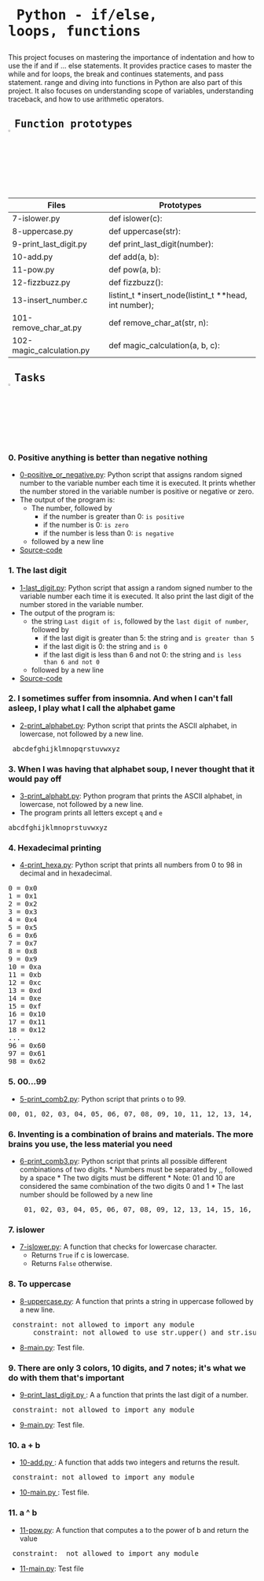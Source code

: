 # <pre> Python - if/else, loops, functions </pre>
This project focuses on mastering the importance of indentation and how to use the if and if ... else statements. It provides practice cases to master the while and for loops, the break and continues statements, and pass statement. range and diving into functions in Python are also part of this project. It also focuses on understanding scope of variables, understanding traceback, and how to use arithmetic operators.


## <pre> Function prototypes    <img src="https://user-images.githubusercontent.com/107026397/209424557-72ec9e7b-8f5a-4c69-9136-2629ca6d2ab0.svg" width = 3% height= 3%> </pre>
| Files  | Prototypes |
| ------------- | ------------- |
|7-islower.py  | def islower(c):|
|8-uppercase.py| def uppercase(str):|
|9-print_last_digit.py | def print_last_digit(number):|
|10-add.py  | def add(a, b):  |
| 11-pow.py | def pow(a, b):  |
| 12-fizzbuzz.py | def fizzbuzz():  |
| 13-insert_number.c | listint_t *insert_node(listint_t **head, int number);  |
| 101-remove_char_at.py  | def remove_char_at(str, n): |
| 102-magic_calculation.py | def magic_calculation(a, b, c): |

## <pre> Tasks   <img src="https://user-images.githubusercontent.com/107026397/209425131-1d190ca6-b53b-49a9-b00a-6d697c9e4473.svg" height=3% width=3%></pre>
### 0. Positive anything is better than negative nothing
* [0-positive_or_negative.py]( https://github.com/Bezawork-pr/alx-higher_level_programming/blob/master/0x01-python-if_else_loops_functions/0-positive_or_negative.py): Python script that assigns random signed number to the variable number each time it is executed. It prints whether the number stored in the variable number is positive or negative or zero.
* The output of the program is:
    * The number, followed by
        * if the number is greater than 0: `is positive`
        * if the number is 0: `is zero`
        * if the number is less than 0: `is negative`
    * followed by a new line
* [Source-code](https://github.com/holbertonschool/0x01.py/blob/master/0-positive_or_negative_py)
### 1. The last digit
* [1-last_digit.py](https://github.com/Bezawork-pr/alx-higher_level_programming/blob/master/0x01-python-if_else_loops_functions/1-last_digit.py): Python script that assign a random signed number to the variable number each time it is executed. It also  print the last digit of the number stored in the variable number.
* The output of the program is:
   * the string `Last digit of is`, followed by the `last digit of number`, followed by
      * if the last digit is greater than 5: the string and `is greater than 5`
      * if the last digit is 0: the string and `is 0`
      * if the last digit is less than 6 and not 0: the string and `is less than 6 and not 0`
   * followed by a new line
* [Source-code](https://github.com/holbertonschool/0x01.py/blob/master/1-last_digit_py)
### 2. I sometimes suffer from insomnia. And when I can't fall asleep, I play what I call the alphabet game
* [2-print_alphabet.py](https://github.com/Bezawork-pr/alx-higher_level_programming/blob/master/0x01-python-if_else_loops_functions/2-print_alphabet.py): Python script  that prints the ASCII alphabet, in lowercase, not followed by a new line.
 <pre  text-align= center> abcdefghijklmnopqrstuvwxyz</pre>
### 3. When I was having that alphabet soup, I never thought that it would pay off
* [3-print_alphabt.py](https://github.com/Bezawork-pr/alx-higher_level_programming/blob/master/0x01-python-if_else_loops_functions/3-print_alphabt.py): Python program that prints  the ASCII alphabet, in lowercase, not followed by a new line. 
* The program prints all letters except `q` and `e`
<pre>abcdfghijklmnoprstuvwxyz</pre>
### 4. Hexadecimal printing
* [4-print_hexa.py](https://github.com/Bezawork-pr/alx-higher_level_programming/blob/master/0x01-python-if_else_loops_functions/4-print_hexa.py): Python script that prints all numbers from 0 to 98 in decimal and in hexadecimal.
<pre>0 = 0x0
1 = 0x1
2 = 0x2
3 = 0x3
4 = 0x4
5 = 0x5
6 = 0x6
7 = 0x7
8 = 0x8
9 = 0x9
10 = 0xa
11 = 0xb
12 = 0xc
13 = 0xd
14 = 0xe
15 = 0xf
16 = 0x10
17 = 0x11
18 = 0x12
...
96 = 0x60
97 = 0x61
98 = 0x62</pre>
### 5. 00...99
* [5-print_comb2.py](https://github.com/Bezawork-pr/alx-higher_level_programming/blob/master/0x01-python-if_else_loops_functions/5-print_comb2.py): Python script that prints o to 99.
<pre>00, 01, 02, 03, 04, 05, 06, 07, 08, 09, 10, 11, 12, 13, 14, 15, 16, 17, 18, 19, 20, 21, 22, 23, 24, 25, 26, 27, 28, 29, 30, 31, 32, 33, 34, 35, 36, 37, 38, 39, 40, 41, 42, 43, 44, 45, 46, 47, 48, 49, 50, 51, 52, 53, 54, 55, 56, 57, 58, 59, 60, 61, 62, 63, 64, 65, 66, 67, 68, 69, 70, 71, 72, 73, 74, 75, 76, 77, 78, 79, 80, 81, 82, 83, 84, 85, 86, 87, 88, 89, 90, 91, 92, 93, 94, 95, 96, 97, 98, 99</pre>
### 6. Inventing is a combination of brains and materials. The more brains you use, the less material you need
* [6-print_comb3.py](https://github.com/Bezawork-pr/alx-higher_level_programming/blob/master/0x01-python-if_else_loops_functions/6-print_comb3.py): Python script that prints all possible different combinations of two digits.
      * Numbers must be separated by ,, followed by a space
      * The two digits must be different
         * Note: 01 and 10 are considered the same combination of the two digits 0 and 1
      * The last number should be followed by a new line
   <pre> 01, 02, 03, 04, 05, 06, 07, 08, 09, 12, 13, 14, 15, 16, 17, 18, 19, 23, 24, 25, 26, 27, 28, 29, 34, 35, 36, 37, 38, 39, 45, 46, 47, 48, 49, 56, 57, 58, 59, 67, 68, 69, 78, 79, 89</pre> 
### 7. islower
* [7-islower.py](https://github.com/Bezawork-pr/alx-higher_level_programming/blob/master/0x01-python-if_else_loops_functions/7-islower.py): A function that checks for lowercase character.
   * Returns `True` if c is lowercase.
   * Returns `False` otherwise.
### 8. To uppercase
* [8-uppercase.py](https://github.com/Bezawork-pr/alx-higher_level_programming/blob/master/0x01-python-if_else_loops_functions/8-uppercase.py): A function that prints a string in uppercase followed by a new line.
<pre> constraint: not allowed to import any module
      constraint: not allowed to use str.upper() and str.isupper()</pre>
* [8-main.py](https://github.com/Bezawork-pr/alx-higher_level_programming/blob/master/0x01-python-if_else_loops_functions/8-main.py): Test file.
### 9. There are only 3 colors, 10 digits, and 7 notes; it's what we do with them that's important
* [9-print_last_digit.py ](https://github.com/Bezawork-pr/alx-higher_level_programming/blob/master/0x01-python-if_else_loops_functions/9-print_last_digit.py): A a function that prints the last digit of a number.
<pre> constraint: not allowed to import any module </pre>
* [9-main.py](https://github.com/Bezawork-pr/alx-higher_level_programming/blob/master/0x01-python-if_else_loops_functions/9-main.py): Test file.
### 10. a + b
* [10-add.py ](https://github.com/Bezawork-pr/alx-higher_level_programming/blob/master/0x01-python-if_else_loops_functions/10-add.py): A function that adds two integers and returns the result.
<pre> constraint: not allowed to import any module </pre>
*  [10-main.py ](https://github.com/Bezawork-pr/alx-higher_level_programming/blob/master/0x01-python-if_else_loops_functions/10-main.py): Test file.
### 11. a ^ b
* [11-pow.py](https://github.com/Bezawork-pr/alx-higher_level_programming/blob/master/0x01-python-if_else_loops_functions/11-pow.py): A function that computes a to the power of b and return the value
<pre> constraint:  not allowed to import any module</pre>
*  [11-main.py](https://github.com/Bezawork-pr/alx-higher_level_programming/blob/master/0x01-python-if_else_loops_functions/11-main.py): Test file


